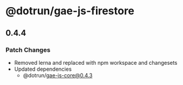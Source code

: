 # @dotrun/gae-js-firestore

## 0.4.4
### Patch Changes

- Removed lerna and replaced with npm workspace and changesets
- Updated dependencies
  - @dotrun/gae-js-core@0.4.3
